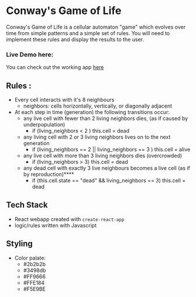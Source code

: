 # Conway's Game of Life

Conway's Game of Life is a cellular automaton "game" which evolves over time from simple patterns and a simple set of rules. You will need to implement these rules and display the results to the user.

### Live Demo here:  
You can check out the working app [here](https://bryhasagithub.github.io/conway-gol/)

## Rules :
- Every cell interacts with it's 8 neighbours
  - neighbors: cells horizontally, vertically, or diagonally adjacent
- At each step in time (generation) the following transitions occur:
  - any live cell with fewer than 2 living neighbors dies, (as if caused by underpopulation)
    - if (living_neighbors < 2 ) this.cell = dead
  - any living cell with 2 or 3 living neighbors lives on to the next generation
    - if (living_neighbors == 2 || living_neighbors == 3 ) this.cell = alive
  - any live cell with more than 3 living neighbors dies (overcrowded)
    - if (living_neighbors > 3) this.cell = dead
  - any dead cell with exactly 3 live neighbours becomes a live cell (as if by reproduction)****
    - if (this.cell.state == "dead" && living_neighbors == 3) this.cell = dead

## Tech Stack
- React webapp created with `create-react-app` 
- logic/rules written with Javascript

## Styling
- Color palate:
  - #2b2b2b
  - #3498db
  - #FF9666
  - #FFE184
  - #F5E9BE
